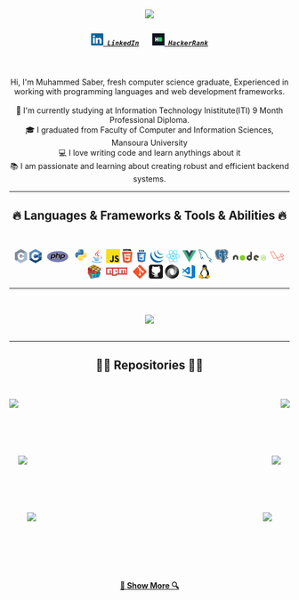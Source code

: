 <h1 align="center">
  <a href="https://git.io/typing-svg">
    <img src="https://readme-typing-svg.herokuapp.com/?lines=Hello,+There!+👋;This+is+Muhammed+Saber;I+am+Backend+Developer;Nice+to+meet+you!&center=true&size=30">
  </a>
</h1>

<h5 align="center">
  <code style="margin-left:10px;margin-right:10px"><a href="https://www.linkedin.com/in/muhammed-saber307/" title="LinkedIn Profile"><img width="22" src="images/linkedin.svg"> LinkedIn</a></code>
  <code style="margin-left:10px;margin-right:10px"><a href="https://www.hackerrank.com/muhammed_saber31" title="HackerRank Profile"><img width="22" src="images/hackerrank.png"> HackerRank</a></code>
</h5>
<br>
<p align="center">
  Hi, I'm Muhammed Saber, fresh computer science graduate, Experienced
  in working with programming languages and web
  development frameworks.
  <br>
  <br>
  🔬 I'm currently studying at Information Technology Inistitute(ITI) 9 Month Professional Diploma.
  <br>
  🎓 I graduated from Faculty of Computer and Information Sciences, Mansoura University
  <br>
  💻 I love writing code and learn anythings about it
  <br>
  📚 I am passionate and learning about creating robust and efficient backend systems.
  <br>
</p>

<hr>
<h2 align="center">🔥 Languages & Frameworks & Tools & Abilities 🔥</h2>
<br>
<p align="center">
  <code><img title="C" height="25" src="images/c.svg"></code>
  <code><img title="C++" height="25" src="images/cpp.svg"></code>
  <code><img title="PHP" height="25" src="images/php.svg"></code>
  <code><img title="Python" height="25" src="images/python-original.svg"></code>
  <code><img title="Java" height="25" src="images/java-original.svg"></code>
  <code><img title="Javascript" height="25" src="images/javascript.svg"></code>
  <code><img title="HTML5" height="25" src="images/html5.svg"></code>
  <code><img title="CSS" height="25" src="images/css.svg"></code>
  <code><img title="JQuery" height="25" src="images/jquery-original.svg"></code>
  <code><img title="React" height="25" src="images/react-original.svg"></code>
  <code><img title="Vue" height="25" src="images/vuejs.svg"></code>
  <code><img title="MySQL" height="25" src="images/mysql.svg"></code>
  <code><img title="PostgreSQL" height="25" src="images/postgresql.svg"></code>
  <code><img title="NodeJS" height="25" src="images/nodejs.svg"></code>
  <code><img title="Laravel" height="25" src="images/laravel.svg"></code>
  <code><img title="Problem Solving" height="25" src="images/problemSolving.png"></code>
  <code><img title="npm" height="25" src="images/npmjs.svg"></code>
  <code><img title="Git" height="25" src="images/git-original.svg"></code>
  <code><img title="GitHub" height="25" src="images/github.svg"></code>
  <code><img title="JSON" height="25" src="images/json.svg"></code>
  <code><img title="Visual Studio Code" height="25" src="images/vscode.svg"></code>
  <code><img title="Linux" height="25" src="images/linux.svg"></code>
  
</p>
<hr>

<br>
<p align=center>
  <div align=center>
    <a href="https://github.com/Muhammed-saber79/">
      <img width=325 align="center" src="https://github-readme-stats.vercel.app/api/top-langs/?username=Muhammed-saber79&title_color=61dafb&text_color=ffffff&icon_color=61dafb&bg_color=20232a&langs_count=8&layout=compact&border_color=61dafb&hide_border=true" />
    </a>
  </div>
  <br>
  
</p>

<hr>

<h2 align="center">👨‍💻 Repositories 👨‍💻</h2>
<br>
<div width="100%" align="center">
  <a align="left" href="https://github.com/Muhammed-saber79/ITI_NodeJs_Library_System" title="NodeJs Library System"><img align="left" height="115" src="https://github-readme-stats.vercel.app/api/pin/?username=Muhammed-saber79&repo=ITI_NodeJs_Library_System&theme=react&border_color=61dafb&border_radius=10">
  
  </a><a align="right" href="https://github.com/Muhammed-saber79/ITI-Laravel-Pharmacy-System" title="Laravel Pharmacy System"><img align="right" height="115" src="https://github-readme-stats.vercel.app/api/pin/?username=Muhammed-saber79&repo=ITI-Laravel-Pharmacy-System&theme=react&border_color=61dafb&border_radius=10"></a>
</div>
<br/><br/><br/><br/><br/><br/>
<div width="100%" align="center">
  <a align="left" href="https://github.com/Muhammed-saber79/Bash_Script_DBMS" title="Bash Script DBMS"><img align="left" height="115" src="https://github-readme-stats.vercel.app/api/pin/?username=Muhammed-saber79&repo=Bash_Script_DBMS&theme=react&border_color=61dafb&border_radius=10"></a>
  <a align="right" href="https://github.com/Muhammed-saber79/ITI_JS_Project-Game-" title="Birds Shooting Game"><img align="right" height="115" src="https://github-readme-stats.vercel.app/api/pin/?username=Muhammed-saber79&repo=ITI_JS_Project-Game-&theme=react&border_color=61dafb&border_radius=10"></a>
</div>
<br/><br/><br/><br/><br/><br/>
<div width="100%" align="center">
  <a align="left" href="https://github.com/Muhammed-saber79/ITI-React-API-and-Routing" title="React API"><img align="left" height="115" src="https://github-readme-stats.vercel.app/api/pin/?username=Muhammed-saber79&repo=ITI-React-API-and-Routing&theme=react&border_color=61dafb&border_radius=10"></a>
  <a align="right" href="https://github.com/Muhammed-saber79/ITI-Push-and-Pull" title="Vue RealTime Chat App"><img align="right" height="115" src="https://github-readme-stats.vercel.app/api/pin/?username=Muhammed-saber79&repo=ITI-Push-and-Pull&theme=react&border_color=61dafb&border_radius=10"></a>
</div>
<br/><br/><br/><br/><br/><br/>

<h4 align="center">
  <a href="https://github.com/Muhammed-saber79?tab=repositories" title="Show Repositories">🔎 Show More 🔍</a>
</h4>
